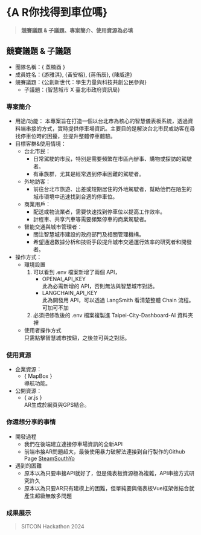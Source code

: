 # {A R你找得到車位嗎}

> **競賽議題 & 子議題、專案簡介、使用資源為必填**

## 競賽議題 & 子議題
- 團隊名稱：{ 蒸楠酉 }
- 成員姓名：{游雅淇}, {黃安榕}, {蔣侑辰}, {陳威達}
- 競賽議題：{公創新世代：學生力量與科技共創公民參與}
    - 子議題：{智慧城市 X 臺北市政府資訊局}


### 專案簡介
- 用途/功能：
    本專案旨在打造一個以台北市為核心的智慧儀表板系統，透過資料端串接的方式，實時提供停車場資訊。主要目的是解決台北市民或訪客在尋找停車位時的困擾，並提升整體停車體驗。
- 目標客群&使用情境：
    - 台北市民：
      - 日常駕駛的市民，特別是需要頻繁在市區內辦事、購物或探訪的駕駛者。
      - 有車族群，尤其是經常遇到停車困難的駕駛者。
    - 外地訪客：
      - 前往台北市旅遊、出差或短期居住的外地駕駛者，幫助他們在陌生的城市環境中迅速找到合適的停車位。
    - 商業用戶：
      - 配送或物流業者，需要快速找到停車位以提高工作效率。
      - 計程車、共享汽車等需要頻繁停車的商業駕駛者。
    - 智能交通與城市管理者：
      - 關注智慧城市建設的政府部門及相關管理機構。
      - 希望通過數據分析和技術手段提升城市交通運行效率的研究者和開發者。
- 操作方式：
    - 環境設置
        1. 可以看到 .env 檔案新增了兩個 API，
            * OPENAI_API_KEY<br>
            此為必需新增的 API，否則無法與智慧城市對話。
            * LANGCHAIN_API_KEY<br>
            此為開發用 API，可以透過 LangSmith 看清楚整體 Chain 流程。可加可不加
        2. 必須把修改後的 .env 檔案複製進 Taipei-City-Dashboard-AI 資料夾裡
    - 使用者操作方式<br>
        只需點擊智慧城市按鈕，之後並可與之對話。

### 使用資源
- 企業資源：
    - { MapBox }<br>
    導航功能。
- 公開資源：
    - { ar.js }<br>
    AR生成於網頁與GPS結合。

### 你還想分享的事情
- 開發過程
  - 我們在後端建立連接停車場資訊的全新API
  - 前端串接AR問題超大，最後使用暴力破解法連接到自行製作的Github Page [SteamSouthYo](https://iomeow.github.io/SteamSouthYo/)
- 遇到的困難
  - 原本以為只要串接API就好了，但是儀表板資源極為複雜，API串接方式研究許久
  - 原本以為只要AR只有建模上的困難，但單純要與儀表板Vue框架做結合就產生超級無敵多問題

### 成果展示

> SITCON Hackathon 2024
